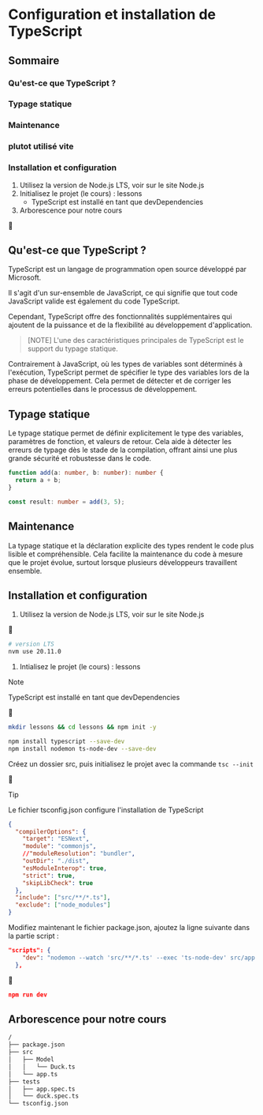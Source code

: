 # Configuration et installation de TypeScript 

## Sommaire

### Qu'est-ce que TypeScript ?
### Typage statique
### Maintenance
### plutot utilisé vite 

### Installation et configuration

1. Utilisez la version de Node.js LTS, voir sur le site Node.js
1. Initialisez le projet (le cours) : lessons
   - TypeScript est installé en tant que devDependencies
1. Arborescence pour notre cours

:rocket:

## Qu'est-ce que TypeScript ?

TypeScript est un langage de programmation open source développé par Microsoft. 

Il s'agit d'un sur-ensemble de JavaScript, ce qui signifie que tout code JavaScript valide est également du code TypeScript. 

Cependant, TypeScript offre des fonctionnalités supplémentaires qui ajoutent de la puissance et de la flexibilité au développement d'application.

>[NOTE]
>L'une des caractéristiques principales de TypeScript est le support du typage statique. 

Contrairement à JavaScript, où les types de variables sont déterminés à l'exécution, TypeScript permet de spécifier le type des variables lors de la phase de développement. Cela permet de détecter et de corriger les erreurs potentielles dans le processus de développement.

## Typage statique

Le typage statique permet de définir explicitement le type des variables, paramètres de fonction, et valeurs de retour. Cela aide à détecter les erreurs de typage dès le stade de la compilation, offrant ainsi une plus grande sécurité et robustesse dans le code.

```ts
function add(a: number, b: number): number {
  return a + b;
}

const result: number = add(3, 5);
```

## Maintenance

La typage statique et la déclaration explicite des types rendent le code plus lisible et compréhensible. Cela facilite la maintenance du code à mesure que le projet évolue, surtout lorsque plusieurs développeurs travaillent ensemble.

## Installation et configuration

1. Utilisez la version de Node.js LTS, voir sur le site Node.js

:shell:

```bash
# version LTS
nvm use 20.11.0
```

1. Intialisez le projet (le cours) : lessons

>[!NOTE]
>TypeScript est installé en tant que devDependencies
   
:shell:

```bash
mkdir lessons && cd lessons && npm init -y 

npm install typescript --save-dev
npm install nodemon ts-node-dev --save-dev
```  

Créez un dossier src, puis initialisez le projet avec la commande `tsc --init`

:rocket:

> [!TIP]
> Le fichier tsconfig.json configure l'installation de TypeScript

```json
{
  "compilerOptions": {
    "target": "ESNext",                                  
    "module": "commonjs",                                 
    //"moduleResolution": "bundler",                    
    "outDir": "./dist",                                  
    "esModuleInterop": true,                             
    "strict": true,                                      
    "skipLibCheck": true                                
  },
  "include": ["src/**/*.ts"],
  "exclude": ["node_modules"]
}
```

Modifiez maintenant le fichier package.json, ajoutez la ligne suivante dans la partie script :

```json
"scripts": {
    "dev": "nodemon --watch 'src/**/*.ts' --exec 'ts-node-dev' src/app.ts"
  },
```

:shell:

```json
npm run dev
```

## Arborescence pour notre cours 

```txt
/
├── package.json
├── src
│   ├── Model
│   │   └── Duck.ts
│   └── app.ts
├── tests
│   ├── app.spec.ts
│   └── duck.spec.ts
└── tsconfig.json
```
